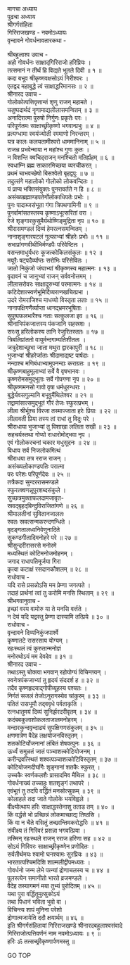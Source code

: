 मागचा अध्याय  
पुढचा अध्याय  
श्रीगर्गसंहिता  
गिरिराजखण्ड - नवमोऽध्यायः  
वृन्दावने गोवर्धनावतारकथा -  
  
श्रीबहुलाश्व उवाच -  
अहो गोवर्धनः साक्षाद्‌गिरिराजो हरिप्रियः ।  
तत्समानं न तीर्थं हि विद्यते भूतले दिवी ॥ १ ॥  
कदा बभूव श्रीकृष्णवक्षसोऽयं गिरीश्वरः ।  
एतद्वद महाबुद्धे त्वं साक्षाद्धरिमानसः ॥ २ ॥  
श्रीनारद उवाच -  
गोलोकोत्पत्तिवृत्तान्तं शृणु राजन् महामते ।  
चतुष्पदार्थदं नॄणामाद्यलीलासमन्वितम् ॥ ३ ॥  
अनादिरात्मा पुरुषो निर्गुणः प्रकृतेः परः ।  
परिपूर्णतमः साक्षाच्छ्रीकृष्णो भगवान्प्रभुः ॥ ४ ॥  
प्रत्यग्धामा स्वयंज्योती रममाणो निरन्तरम् ।  
यत्र कालः कलयतामीश्वरो धाममानिनाम् ॥ ५ ॥  
राजन्न प्रभवेन्माया न महांश्च गुणः कुतः ।  
न विशन्ति क्वचिद्‌राजन् मनश्चितो मतिर्ह्यहम् ॥ ६ ॥  
स्वधाम्नि ब्रह्म साकारमिच्छया व्यरचीकरत् ।  
प्रथमं चाभवच्छेषो बिसश्वेतो बृहद्वपुः ॥ ७ ॥  
तदुत्संगे महालोको गोलोको लोकवन्दितः ।  
यं प्राप्य भक्तिसंयुक्तः पुनरावर्तते न हि ॥ ८ ॥  
असंख्यब्रह्माण्डपतेर्गोलोकाधिपतेः प्रभोः ।  
पुनः पादाब्जसंभूता गंगा त्रिपथगामिनी ॥ ९ ॥  
पुनर्वामांसतस्तस्य कृष्णाऽभूत्सरितां वरा ।  
रेजे शृङ्गारकुसुमैर्यथोष्णिङ्मुद्रिता नृप ॥ १० ॥  
श्रीरासमण्डलं दिव्यं हेमरत्नसमन्वितम् ।  
नानाशृङ्गारपटलं गुल्फाभ्यां श्रीहरेः प्रभोः ॥ ११ ॥  
सभाप्रांगणवीथीभिर्मण्डपैः परिवेष्टितः ।  
वसन्तमाधुर्यधरः कूजत्कोकिलसंकुलः ॥ १२ ॥  
मयूरैः षट्पदैर्व्याप्तः सरोभिः परिसेवितः ।  
जातो निकुंजो जंघाभ्यां श्रीकृष्णस्य महात्मनः ॥ १३ ॥  
वृदावनं च जानुभ्यां राजन् सर्ववनोत्तमम् ।  
लीलासरोवरः साक्षादूरुभ्यां परमात्मनः ॥ १४ ॥  
कटिदेशात्स्वर्णभूमिर्दिव्यरत्नखचित्प्रभा ।  
उदरे रोमराजिश्च माधव्यो विस्तृता लताः ॥ १५ ॥  
नानापक्षिगणैर्व्याप्ता ध्वनद्‌भ्रमरभूषिताः ।  
सुपुष्पफलभारैश्च नताः सत्कुलजा इव ॥ १६ ॥  
श्रीनाभिपंकजात्तस्य पंकजानि सहस्रशः ।  
सरःसु हरिलोकस्य तानि रेजुरितस्ततः ॥ १७ ॥  
त्रिबलिप्रांततो वायुर्मन्दगाम्यतिशीतलः ।  
जत्रुदेशाच्छुभा जाता मथुरा द्वारकापुरी ॥ १८ ॥  
भुजाभ्यां श्रीहरेर्जाताः श्रीदामाद्यष्ट पार्षदाः ।  
नन्दाश्च मणिबंधाभ्यामुपनन्दाः कराग्रतः ॥ १९ ॥  
श्रीकृष्णबाहुमूलाभ्यां सर्वे वै वृषभानवः ।  
कृष्णरोमसमुद्‌भूताः सर्वे गोपगणा नृप ॥ २० ॥  
श्रीकृष्णमनसो गावो वृषा धर्मधुरन्धराः ।  
बुद्धेर्यवसगुल्मानि बभूवुमैंथिलेश्वर ॥ २१ ॥  
तद्वामांसात्समुद्‌भूतं गौरं तेजः स्फुरत्प्रभम् ।  
लीला श्रीर्भूश्च विरजा तस्माज्जाता हरेः प्रियाः ॥ २२ ॥  
लीलावती प्रिया तस्य तां राधां तु विदुः परे ।  
श्रीराधाया भुजाभ्यां तु विशाखा ललिता सखी ॥ २३ ॥  
सहचर्यस्तथा गोप्यो राधारोमोद्‌भवा नृप ।  
एवं गोलोकरचनां चकार मधुसूदनः ॥ २४ ॥  
विधाय सर्व निजलोकमित्थं  
     श्रीराधया तत्र रराज राजन् ।  
असंख्यलोकाण्डपतिः परात्मा  
     परः परेशः परिपूर्णदेवः ॥ २५ ॥  
तत्रैकदा सुन्दररासमण्डले  
     स्फुरत्क्वणन्नूपुरशब्दसंकुले ।  
सुच्छत्रमुक्ताफलदामजावृत-  
     स्रवद्‌बृहद्‌बिन्दुविराजितांगणे ॥ २६ ॥  
श्रीमालतीनां सुवितानजालतः  
     स्वतः स्रवत्सन्मकरन्दगन्धिते ।  
मृदङ्गतालध्वनिवेणुनादिते  
     सुकण्ठगीतादिमनोहरे परे ॥ २७ ॥  
श्रीसुन्दरीरासरसे मनोरमे  
     मध्यस्थितं कोटिमनोजमोहनम् ।  
जगाद राधापतिमूर्जया गिरा  
     कृत्वा कटाक्षं रसदानकौशलम् ॥ २८ ॥  
राधोवाच -  
यदि रासे प्रसन्नोऽसि मम प्रेम्णा जगत्पते ।  
तदाहं प्रार्थनां त्वां तु करोमि मनसि स्थिताम् ॥ २९ ॥  
श्रीभगवानुवाच -  
इच्छां वरय वामोरु या ते मनसि वर्त्तते ।  
न देयं यदि यद्वस्तु प्रेम्णा दास्यामि तत्प्रिये ॥ ३० ॥  
राधोवाच -  
वृन्दावने दिव्यनिकुंजपार्श्वे  
     कृष्णातटे रासरसाय योग्यम् ।  
रहःस्थलं त्वं कुरुतान्मनोज्ञं  
     मनोरथोऽयं मम देवदेव ॥ ३१ ॥  
श्रीनारद उवाच -  
तथाऽस्तु चोक्त्वा भगवान् रहोयोग्यं विचिन्तयन् ।  
स्वनेत्रपंकजाभ्यां तु हृदयं संददर्श ह ॥ ३२ ॥  
तदैव कृष्णहृदयाद्‌‌गोपीव्यूहस्य पश्यतः ।  
निर्गतं सजलं तेजोऽनुरागस्येव चांकुरम् ॥ ३३ ॥  
पतितं रासभूमौ तद्‌ववृधे पर्वताकृति ।  
रत्नधातुमयं दिव्यं सुनिर्झरदरीवृतम् ॥ ३४ ॥  
कदंबबकुलाशोकलताजालमनोहरम् ।  
मन्दारकुन्दवृन्दाढ्यं सुपक्षिगणसंकुलम् ॥ ३५ ॥  
क्षणमात्रेण वैदेह लक्षयोजनविस्तृतम् ।  
शतकोटिर्योजनानां लंबितं शेषवत्पुनः ॥ ३६ ॥  
ऊर्ध्वं समुन्नतं जातं पञ्चाशत्कोटियोजनम् ।  
करीन्द्रवत्स्थितं शश्वत्पञ्चाशत्कोटिविस्तृतम् ॥ ३७ ॥  
कोटियोजनदीर्घांगैः शृङ्गानां शतकैः स्फुरत् ।  
उच्चकैः स्वर्णकलशैः प्रासादमिव मैथिल ॥ ३८ ॥  
गोवर्धनाख्यं तच्चाहुः शतशृङ्गं तथापरे ।  
एवंभूतं तु तदपि वर्द्धितं मनसोत्सुकम् ॥ ३९ ॥  
कोलाहले तदा जाते गोलोके भयविह्वले ।  
वीक्ष्योत्थाय हरिः साक्षाद्धस्तेनाशु तताड तम् ॥ ४० ॥  
किं वर्द्धसे भो प्रच्छिन्नं लोकमाच्छाद्य तिष्ठसि ।  
किं वा न चैते वसितुं तच्छान्तिमकरोद्धरिः ॥ ४१ ॥  
संवीक्ष्य तं गिरिवरं प्रसन्ना भगवत्प्रिया ।  
तस्मिन् रहःस्थले राजन् रराज हरिणा सह ॥ ४२ ॥  
सोऽयं गिरिवरः साक्षाच्छ्रीकृष्णेन प्रणोदितः ।  
सर्वतीर्थमयः श्यामो घनश्यामः सुरप्रियः ॥ ४३ ॥  
भारतात्पश्चिमदिशि शाल्मलीद्वीपमध्यतः ।  
गोवर्धनो जन्म लेभे पत्न्यां द्रोणाचलस्य च ॥ ४४ ॥  
पुलस्त्येन समानीतो भारते व्रजमण्डले ।  
वैदेह तस्यागमनं मया तुभ्यं पुरोदितम् ॥ ४५ ॥  
यथा पुरा वर्द्धितुमुत्सुकोऽयं  
     तथा पिधानं भविता भुवो वा ।  
विचिन्त्य शापं मुनिना परेशो  
     द्रोणात्मजायेति ददौ क्षयार्थम् ॥ ४६ ॥  
इति श्रीगर्गसंहितायां गिरिराजखण्डे श्रीनारदबहुलाश्वसंवादे  
गिरिराजोत्पत्तिवर्णनं नाम नवमोऽध्यायः ॥ ९ ॥  
हरिः ॐ तत्सच्छ्रीकृष्णार्पणमस्तु ॥  
  
GO TOP
